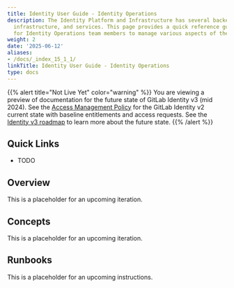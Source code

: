 ```yaml
---
title: Identity User Guide - Identity Operations
description: The Identity Platform and Infrastructure has several backend components,
  infrastructure, and services. This page provides a quick reference guide and runbooks
  for Identity Operations team members to manage various aspects of the Identity Platform.
weight: 2
date: '2025-06-12'
aliases:
- /docs/_index_15_1_1/
linkTitle: Identity User Guide - Identity Operations
type: docs
---
```


{{% alert title="Not Live Yet" color="warning" %}}
You are viewing a preview of documentation for the future state of GitLab Identity v3 (mid 2024). See the <a href="/handbook/security/access-management-policy">Access Management Policy</a> for the GitLab Identity v2 current state with baseline entitlements and access requests. See the <a href="/handbook/security/identity/roadmap">Identity v3 roadmap</a> to learn more about the future state.
{{% /alert %}}

## Quick Links

- TODO

## Overview

This is a placeholder for an upcoming iteration.

## Concepts

This is a placeholder for an upcoming iteration.

## Runbooks

This is a placeholder for an upcoming instructions.
